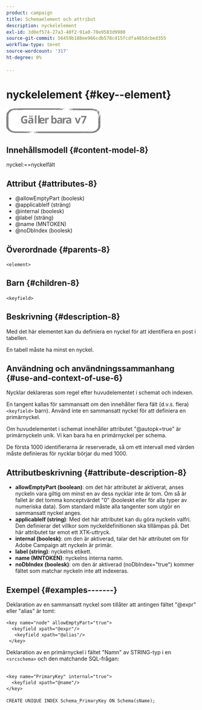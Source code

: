 ```yaml
---
product: campaign
title: Schemaelement och attribut
description: nyckelelement
exl-id: 3d0ef574-27a3-40f2-91a0-70e9583d9980
source-git-commit: 56459b188ee966cdb578c415fcdfa485dcbed355
workflow-type: tm+mt
source-wordcount: '317'
ht-degree: 0%

---
```


# nyckelelement {#key--element}

![](../../../assets/v7-only.svg)

## Innehållsmodell {#content-model-8}

nyckel:==nyckelfält

## Attribut {#attributes-8}

* @allowEmptyPart (boolesk)
* @applicableIf (sträng)
* @internal (boolesk)
* @label (sträng)
* @name (MNTOKEN)
* @noDbIndex (boolesk)

## Överordnade {#parents-8}

`<element>`

## Barn {#children-8}

`<keyfield>`

## Beskrivning {#description-8}

Med det här elementet kan du definiera en nyckel för att identifiera en post i tabellen.

En tabell måste ha minst en nyckel.

## Användning och användningssammanhang {#use-and-context-of-use-6}

Nycklar deklareras som regel efter huvudelementet i schemat och indexen.

En tangent kallas för sammansatt om den innehåller flera fält (d.v.s. flera) `<keyfield>` barn). Använd inte en sammansatt nyckel för att definiera en primärnyckel.

Om huvudelementet i schemat innehåller attributet &quot;@autopk=true&quot; är primärnyckeln unik. Vi kan bara ha en primärnyckel per schema.

De första 1000 identifierarna är reserverade, så om ett intervall med värden måste definieras för nycklar börjar du med 1000.

## Attributbeskrivning {#attribute-description-8}

* **allowEmptyPart (boolean)**: om det här attributet är aktiverat, anses nyckeln vara giltig om minst en av dess nycklar inte är tom. Om så är fallet är det tomma konceptvärdet &quot;0&quot; (booleskt eller för alla typer av numeriska data). Som standard måste alla tangenter som utgör en sammansatt nyckel anges.
* **applicableIf (string)**: Med det här attributet kan du göra nyckeln valfri. Den definierar det villkor som nyckeldefinitionen ska tillämpas på. Det här attributet tar emot ett XTK-uttryck.
* **internal (boolesk)**: om den är aktiverad, talar det här attributet om för Adobe Campaign att nyckeln är primär.
* **label (string)**: nyckelns etikett.
* **name (MNTOKEN)**: nyckelns interna namn.
* **noDbIndex (boolesk)**: om den är aktiverad (noDbIndex=&quot;true&quot;) kommer fältet som matchar nyckeln inte att indexeras.

## Exempel {#examples-------}

Deklaration av en sammansatt nyckel som tillåter att antingen fältet &quot;@expr&quot; eller &quot;alias&quot; är tomt:

```
<key name="node" allowEmptyPart="true">
  <keyfield xpath="@expr"/>
   <keyfield xpath="@alias"/>
 </key>
```

Deklaration av en primärnyckel i fältet &quot;Namn&quot; av STRING-typ i en `<srcschema>`  och den matchande SQL-frågan:

```
 
<key name="PrimaryKey" internal="true">  
  <keyfield xpath="@name"/>
</key>

CREATE UNIQUE INDEX Schema_PrimaryKey ON Schema(sName);
```
